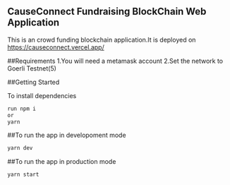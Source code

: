 ## CauseConnect Fundraising BlockChain Web Application
This is an crowd funding blockchain application.It is deployed on https://causeconnect.vercel.app/

##Requirements
1.You will need a metamask account 
2.Set the network to Goerli Testnet(5)


##Getting Started

To install dependencies 
```bash
run npm i
or
yarn
```

##To run the app in developoment mode
```bash
yarn dev
```

##To run the app in production mode
```bash
yarn start
```
